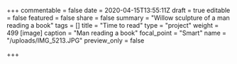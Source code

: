 +++
commentable = false
date = 2020-04-15T13:55:11Z
draft = true
editable = false
featured = false
share = false
summary = "Willow sculpture of a man reading a book"
tags = []
title = "Time to read"
type = "project"
weight = 499
[image]
caption = "Man reading a book"
focal_point = "Smart"
name = "/uploads/IMG_5213.JPG"
preview_only = false

+++
